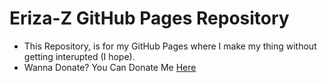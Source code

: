 # Eriza-Z GitHub Pages Repository

- This Repository, is for my GitHub Pages where I make my thing without getting interupted (I hope).
- Wanna Donate? You Can Donate Me [Here]

[here]: https://erizazg.my.id/link/saweria

